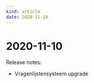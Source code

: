 ```yaml
---
kind: article
date: 2020-11-10
---
```


# 2020-11-10

Release notes:

* Vragenlijstensysteem upgrade
